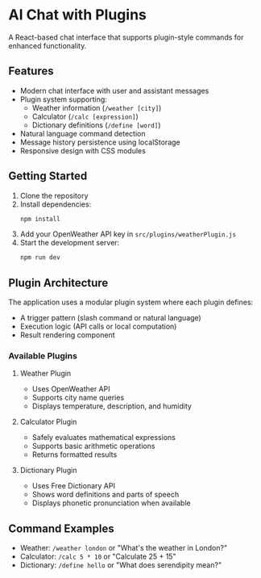# AI Chat with Plugins

A React-based chat interface that supports plugin-style commands for enhanced functionality.

## Features

- Modern chat interface with user and assistant messages
- Plugin system supporting:
  - Weather information (`/weather [city]`)
  - Calculator (`/calc [expression]`)
  - Dictionary definitions (`/define [word]`)
- Natural language command detection
- Message history persistence using localStorage
- Responsive design with CSS modules

## Getting Started

1. Clone the repository
2. Install dependencies:
   ```bash
   npm install
   ```
3. Add your OpenWeather API key in `src/plugins/weatherPlugin.js`
4. Start the development server:
   ```bash
   npm run dev
   ```

## Plugin Architecture

The application uses a modular plugin system where each plugin defines:
- A trigger pattern (slash command or natural language)
- Execution logic (API calls or local computation)
- Result rendering component

### Available Plugins

1. Weather Plugin
   - Uses OpenWeather API
   - Supports city name queries
   - Displays temperature, description, and humidity

2. Calculator Plugin
   - Safely evaluates mathematical expressions
   - Supports basic arithmetic operations
   - Returns formatted results

3. Dictionary Plugin
   - Uses Free Dictionary API
   - Shows word definitions and parts of speech
   - Displays phonetic pronunciation when available

## Command Examples

- Weather: `/weather london` or "What's the weather in London?"
- Calculator: `/calc 5 * 10` or "Calculate 25 + 15"
- Dictionary: `/define hello` or "What does serendipity mean?" 